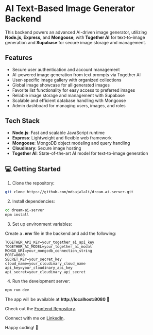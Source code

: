 # AI Text-Based Image Generator Backend

This backend powers an advanced AI-driven image generator, utilizing **Node.js**, **Express**, and **Mongoose**, with **Together AI** for text-to-image generation and **Supabase** for secure image storage and management.

## Features

- Secure user authentication and account management
- AI-powered image generation from text prompts via Together AI
- User-specific image gallery with organized collections
- Global image showcase for all generated images
- Favorite list functionality for easy access to preferred images
- Reliable image storage and management with Supabase
- Scalable and efficient database handling with Mongoose
- Admin dashboard for managing users, images, and roles

## Tech Stack

- **Node.js**: Fast and scalable JavaScript runtime
- **Express**: Lightweight and flexible web framework
- **Mongoose**: MongoDB object modeling and query handling
- **Cloudinary**: Secure image hosting
- **Together AI**: State-of-the-art AI model for text-to-image generation

## 💻 Getting Started

1. Clone the repository:

```bash
git clone https://github.com/mdsajalali/dream-ai-server.git
```

2. Install dependencies:

```bash
cd dream-ai-server
npm install
```

3. Set up environment variables:

Create a **.env** file in the backend and add the following:

```env
TOGETHER_API_KEY=your_together_ai_api_key
TOGETHER_AI_MODEL=your_together_ai_modal
MONGO_URI=your_mongodb_connection_string
PORT=8080
SECRET_KEY=your_secret_key
cloud_name=your_cloudinary_cloud_name
api_key=your_cloudinary_api_key
api_secret=your_cloudinary_api_secret
```

4. Run the development server:

```bash
npm run dev
```

The app will be available at **http://localhost:8080** 🚀

Check out the [Frontend Repository](https://github.com/mdsajalali/dream-ai-client).

Connect with me on [LinkedIn](https://www.linkedin.com/in/mdsajalali/).

Happy coding! 🚀

